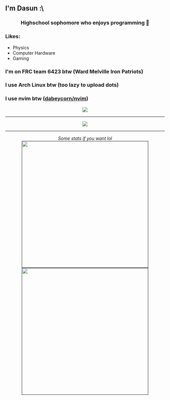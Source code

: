 ## I'm Dasun :\
<h3 align="center">Highschool sophomore who enjoys programming 🌽 </h3>
<h3>Likes:</h3>
<ul>
  <li>Physics</li>
  <li>Computer Hardware</li>
  <li>Gaming</li>
</ul> 

<h3>I'm on FRC team 6423 btw (Ward Melville Iron Patriots)</h3>
<h3>I use Arch Linux btw (too lazy to upload dots)</h3>
<h3>I use nvim btw (<a href="https://github.com/dabeycorn/nvim">dabeycorn/nvim</a>)</h3>

<p align="center">
<!-- <a href="https://github.com/Jurredr/github-widgetbox" > -->
  <a href="" >
   <img src="https://github-widgetbox.vercel.app/api/profile?username=dabeycorn&data=followers,repositories,stars,commits&theme=darkmode"  />
  </a>
  <br>
</p>

<hr>

<p align="center">
<!-- <a href="https://discord.com/users/778068011231608882" >waveColor=8B8BFA&waveSpotifyColor=B48EF7&gradient=7E37F9-B48EF7-E568C4& --> 
  <a href="https://discord.com/users/778068011231608882" >
   <img src="https://lanyard.kyrie25.me/api/778068011231608882?imgStyle=square"  />
  </a>
</p>

<hr>

<p align="center">
  <i>Some stats if you want lol</i>
  <br>
  <a href="">
    <img src="https://github-readme-stats.vercel.app/api?username=dabeycorn&show_icons=true&theme=gruvbox" width="400" />
  </a>
  <br>
  <a href="">
    <img src="https://github-readme-streak-stats.herokuapp.com?user=dabeycorn&theme=dark&hide_border=gruvbox" width="400" />
  </a>
</p>





